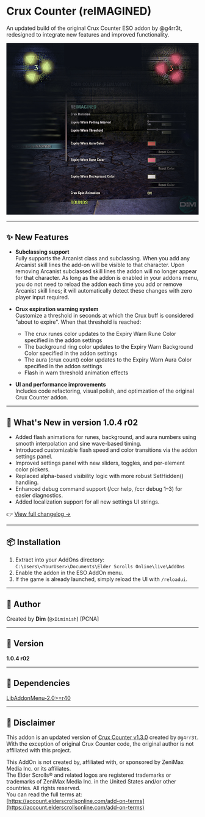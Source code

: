 # Crux Counter (reIMAGINED)

An updated build of the original Crux Counter ESO addon by @g4rr3t, redesigned to integrate new features and improved functionality.



![Addon Preview](img/ccr_preview.jpg) 



---

## ✨ New Features

- **Subclassing support**  
  Fully supports the Arcanist class and subclassing. When you add any Arcanist skill lines the add-on will be visible to that character. Upon removing Arcanist subclassed skill lines the addon will no longer appear for that character. As long as the addon is enabled in your addons menu, you do not need to reload the addon each time you add or remove Arcanist skill lines; it will automatically detect these changes with zero player input required.

- **Crux expiration warning system**  
  Customize a threshold in seconds at which the Crux buff is considered "about to expire". When that threshold is reached:
  - The crux runes color updates to the Expiry Warn Rune Color specified in the addon settings
  - The background ring color updates to the Expiry Warn Background Color specified in the addon settings
  - The aura (crux count) color updates to the Expiry Warn Aura Color specified in the addon settings
  - Flash in warn threshold animation effects

- **UI and performance improvements**  
  Includes code refactoring, visual polish, and optimzation of the original Crux Counter addon.

---

## 📌 What's New in version 1.0.4 r02

  - Added flash animations for runes, background, and aura numbers using smooth interpolation and sine wave-based timing.
  - Introduced customizable flash speed and color transitions via the addon settings panel.
  - Improved settings panel with new sliders, toggles, and per-element color pickers.
  - Replaced alpha-based visibility logic with more robust SetHidden() handling.
  - Enhanced debug command support (/ccr help, /ccr debug 1–3) for easier diagnostics.
  - Added localization support for all new settings UI strings.

👉 [View full changelog →](CHANGELOG.md)

---

## 📦 Installation

1. Extract into your AddOns directory:  
   `C:\Users\<YourUser>\Documents\Elder Scrolls Online\live\AddOns`
2. Enable the addon in the ESO AddOn menu.
3. If the game is already launched, simply reload the UI with `/reloadui`.

---

## 👤 Author

Created by **Dim** (`@xDiminish`) [PCNA] 

---

## 🔢 Version

**1.0.4 r02**

---

## 🧩 Dependencies

[LibAddonMenu-2.0>=r40](https://www.esoui.com/downloads/info7-LibAddonMenu-2.0.html)


---

## 📜 Disclaimer

This addon is an updated version of [Crux Counter v1.3.0](https://github.com/inimicus/CruxCounter) created by `@g4rr3t`.  
With the exception of original Crux Counter code, the original author is not affiliated with this project.

This AddOn is not created by, affiliated with, or sponsored by ZeniMax Media Inc. or its affiliates.  
The Elder Scrolls® and related logos are registered trademarks or trademarks of ZeniMax Media Inc. in the United States and/or other countries. All rights reserved.  
You can read the full terms at:  
[https://account.elderscrollsonline.com/add-on-terms](https://account.elderscrollsonline.com/add-on-terms)